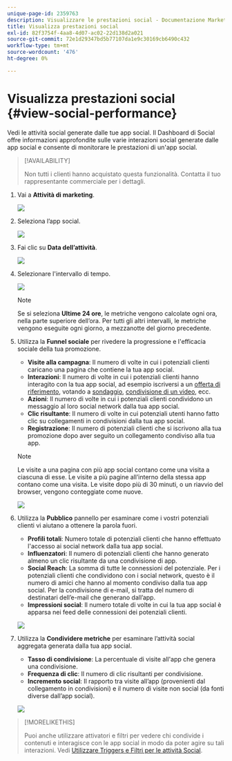 ```yaml
---
unique-page-id: 2359763
description: Visualizzare le prestazioni social - Documentazione Marketo - Documentazione del prodotto
title: Visualizza prestazioni social
exl-id: 82f3754f-4aa8-4d07-ac02-22d138d2a021
source-git-commit: 72e1d29347bd5b77107da1e9c30169cb6490c432
workflow-type: tm+mt
source-wordcount: '476'
ht-degree: 0%

---
```


# Visualizza prestazioni social {#view-social-performance}

Vedi le attività social generate dalle tue app social. Il Dashboard di Social offre informazioni approfondite sulle varie interazioni social generate dalle app social e consente di monitorare le prestazioni di un&#39;app social.

>[!AVAILABILITY]
>
>Non tutti i clienti hanno acquistato questa funzionalità. Contatta il tuo rappresentante commerciale per i dettagli.

1. Vai a **Attività di marketing**.

   ![](assets/login-marketing-activities.png)

1. Seleziona l’app social.

   ![](assets/image2014-9-23-17-3a10-3a13.png)

1. Fai clic su **Data dell’attività**.

   ![](assets/image2014-9-23-17-3a10-3a22.png)

1. Selezionare l&#39;intervallo di tempo.

   ![](assets/image2014-9-23-17-3a10-3a35.png)

   >[!NOTE]
   >
   >Se si seleziona **Ultime 24 ore**, le metriche vengono calcolate ogni ora, nella parte superiore dell’ora. Per tutti gli altri intervalli, le metriche vengono eseguite ogni giorno, a mezzanotte del giorno precedente.

1. Utilizza la **Funnel sociale** per rivedere la progressione e l&#39;efficacia sociale della tua promozione.

   * **Visite alla campagna**: Il numero di volte in cui i potenziali clienti caricano una pagina che contiene la tua app social.
   * **Interazioni**: Il numero di volte in cui i potenziali clienti hanno interagito con la tua app social, ad esempio iscriversi a un [offerta di riferimento](/help/marketo/product-docs/demand-generation/social/referral-offers/create-a-referral-offer.md), votando a [sondaggio](/help/marketo/product-docs/demand-generation/social/creating-a-poll/create-a-poll.md), [condivisione di un video](/help/marketo/product-docs/demand-generation/landing-pages/free-form-landing-pages/add-a-video-to-a-free-form-landing-page.md), ecc.
   * **Azioni**: Il numero di volte in cui i potenziali clienti condividono un messaggio al loro social network dalla tua app social.
   * **Clic risultante**: Il numero di volte in cui potenziali utenti hanno fatto clic su collegamenti in condivisioni dalla tua app social.
   * **Registrazione**: Il numero di potenziali clienti che si iscrivono alla tua promozione dopo aver seguito un collegamento condiviso alla tua app.

   >[!NOTE]
   >
   >Le visite a una pagina con più app social contano come una visita a ciascuna di esse. Le visite a più pagine all’interno della stessa app contano come una visita. Le visite dopo più di 30 minuti, o un riavvio del browser, vengono conteggiate come nuove.

   ![](assets/image2014-9-23-17-3a11-3a16.png)

1. Utilizza la **Pubblico** pannello per esaminare come i vostri potenziali clienti vi aiutano a ottenere la parola fuori.

   * **Profili totali**: Numero totale di potenziali clienti che hanno effettuato l&#39;accesso ai social network dalla tua app social.
   * **Influenzatori**: Il numero di potenziali clienti che hanno generato almeno un clic risultante da una condivisione di app.
   * **Social Reach**: La somma di tutte le connessioni del potenziale. Per i potenziali clienti che condividono con i social network, questo è il numero di amici che hanno al momento condiviso dalla tua app social. Per la condivisione di e-mail, si tratta del numero di destinatari dell’e-mail che generano dall’app.
   * **Impressioni social**: Il numero totale di volte in cui la tua app social è apparsa nei feed delle connessioni dei potenziali clienti.

   ![](assets/image2014-9-23-17-3a11-3a26.png)

1. Utilizza la **Condividere metriche** per esaminare l’attività social aggregata generata dalla tua app social.

   * **Tasso di condivisione**: La percentuale di visite all&#39;app che genera una condivisione.
   * **Frequenza di clic**: Il numero di clic risultanti per condivisione.
   * **Incremento social**: Il rapporto tra visite all’app (provenienti dal collegamento in condivisioni) e il numero di visite non social (da fonti diverse dall’app social).

   ![](assets/image2014-9-23-17-3a11-3a35.png)

>[!MORELIKETHIS]
>
>Puoi anche utilizzare attivatori e filtri per vedere chi condivide i contenuti e interagisce con le app social in modo da poter agire su tali interazioni. Vedi [Utilizzare Triggers e Filtri per le attività Social](/help/marketo/product-docs/demand-generation/social/social-functions/triggers-and-filters-for-social-activities.md).
